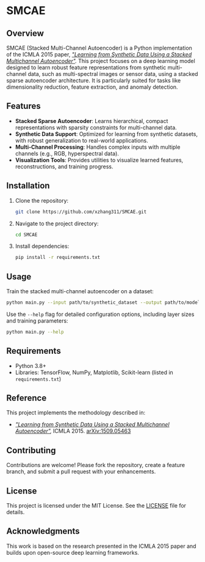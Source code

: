 # SMCAE

## Overview
SMCAE (Stacked Multi-Channel Autoencoder) is a Python implementation of the ICMLA 2015 paper, *["Learning from Synthetic Data Using a Stacked Multichannel Autoencoder"](https://arxiv.org/abs/1509.05463).* This project focuses on a deep learning model designed to learn robust feature representations from synthetic multi-channel data, such as multi-spectral images or sensor data, using a stacked sparse autoencoder architecture. It is particularly suited for tasks like dimensionality reduction, feature extraction, and anomaly detection.

## Features
- **Stacked Sparse Autoencoder**: Learns hierarchical, compact representations with sparsity constraints for multi-channel data.
- **Synthetic Data Support**: Optimized for learning from synthetic datasets, with robust generalization to real-world applications.
- **Multi-Channel Processing**: Handles complex inputs with multiple channels (e.g., RGB, hyperspectral data).
- **Visualization Tools**: Provides utilities to visualize learned features, reconstructions, and training progress.

## Installation
1. Clone the repository:
   ```bash
   git clone https://github.com/xzhang311/SMCAE.git
   ```
2. Navigate to the project directory:
   ```bash
   cd SMCAE
   ```
3. Install dependencies:
   ```bash
   pip install -r requirements.txt
   ```

## Usage
Train the stacked multi-channel autoencoder on a dataset:
```bash
python main.py --input path/to/synthetic_dataset --output path/to/model --sparsity 0.1
```
Use the `--help` flag for detailed configuration options, including layer sizes and training parameters:
```bash
python main.py --help
```

## Requirements
- Python 3.8+
- Libraries: TensorFlow, NumPy, Matplotlib, Scikit-learn (listed in `requirements.txt`)

## Reference
This project implements the methodology described in:
- *["Learning from Synthetic Data Using a Stacked Multichannel Autoencoder"](https://arxiv.org/abs/1509.05463),* ICMLA 2015. [arXiv:1509.05463](https://arxiv.org/abs/1509.05463)

## Contributing
Contributions are welcome! Please fork the repository, create a feature branch, and submit a pull request with your enhancements.

## License
This project is licensed under the MIT License. See the [LICENSE](LICENSE) file for details.

## Acknowledgments
This work is based on the research presented in the ICMLA 2015 paper and builds upon open-source deep learning frameworks.
